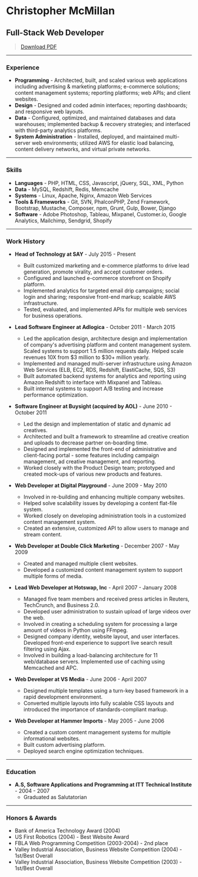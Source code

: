 # Christopher McMillan
## Full-Stack Web Developer

> [Download PDF](resume.pdf)

---

### Experience

* **Programming** - Architected, built, and scaled various web applications including advertising & marketing platforms; e-commerce solutions; content management systems; reporting platforms; web APIs; and client websites.
* **Design** - Designed and coded admin interfaces; reporting dashboards; and responsive web layouts.
* **Data** -  Configured, optimized, and maintained databases and data warehouses; implemented backup & recovery strategies; and interfaced with third-party analytics platforms.
* **System Administration** - Installed, deployed, and maintained multi-server web environments; utilized AWS for elastic load balancing, content delivery networks, and virtual private networks.

---

###  Skills

* **Languages** - PHP, HTML, CSS, Javascript, jQuery, SQL, XML, Python
* **Data** - MySQL, Redshift, Redis, Memcache
* **Systems** - Linux, Apache, Nginx, Amazon Web Services
* **Tools & Frameworks** - Git, SVN, PhalconPHP, Zend Framework, Bootstrap, Mustache, Composer, npm, Grunt, Gulp, Bower, Django
* **Software** - Adobe Photoshop, Tableau, Mixpanel, Customer.io, Google Analytics, Mailchimp, Sendgrid, Shopify

---

### Work History

* **Head of Technology at SAY** - July 2015 - Present
  * Built customized marketing and e-commerce platforms to drive lead generation, promote virality, and accept customer orders.
  * Configured and launched e-commerce storefront on Shopify platform. 
  * Implemented analytics for targeted email drip campaigns; social login and sharing; responsive front-end markup; scalable AWS infrastructure.
  * Tested, evaluated, and implemented APIs for multiple web services for business operations.


* **Lead Software Engineer at Adlogica** - October 2011 - March 2015
  * Led the application design, architecture design and implementation of company's advertising platform and content management system. Scaled systems to support 1.5 million requests daily. Helped scale revenues 10X from $3 million to $30+ million yearly.
  * Implemented and managed multi-server infrastructure using Amazon Web Services (ELB, EC2, RDS, Redshift, ElastiCache, SQS, S3)
  * Built automated backend systems for analytics and reporting using Amazon Redshift to interface with Mixpanel and Tableau.
  * Built internal systems to support A/B testing and increase performance optimization.


* **Software Engineer at Buysight (acquired by AOL)** - June 2010 - October 2011
  * Led the design and implementation of static and dynamic ad creatives. 
  * Architected and built a framework to streamline ad creative creation and uploads to decrease partner on-boarding time.
  * Designed and implemented the front-end of administrative and client-facing portal - some features including campaign management, ad creative management, and reporting.
  * Worked closely with the Product Design team; prototyped and created mock-ups of various new products and features.


* **Web Developer at Digital Playground** - June 2009 - May 2010
  * Involved in re-building and enhancing multiple company websites.
  * Helped solve scalability issues by developing a content flat-file system.
  * Worked closely on developing administration tools in a customized content management system.
  * Created an extensive, customized API to allow users to manage and stream content.


* **Web Developer at Double Click Marketing** - December 2007 - May 2009
  * Created and managed multiple client websites.
  * Developed a customized content management system to support multiple forms of media.


* **Lead Web Developer at Hotswap, Inc**  - April 2007 - January 2008
  * Managed five team members and received press articles in Reuters, TechCrunch, and Business 2.0.
  * Developed user administration to sustain upload of large videos over the web.
  * Involved in creating a scheduling system for processing a large amount of videos in Python using FFmpeg.
  * Designed company identity, website layout, and user interfaces. Developed front-end experience to support live search result filtering using Ajax.
  * Involved in building a load-balancing architecture for 11 web/database servers. Implemented use of caching using Memcached and APC.


* **Web Developer at VS Media** - June 2006 - April 2007
  * Designed multiple templates using a turn-key based framework in a rapid development environment.
  * Converted multiple layouts into fully scalable CSS layouts and introduced the importance of standards-compliant markup.


* **Web Developer at Hammer Imports** - May 2005 - June 2006
  * Created a custom content management systems for multiple informational websites.
  * Built custom advertising platform.
  * Deployed search engine optimization techniques.

---

### Education

* **A.S, Software Applications and Programming at ITT Technical Institute** - 2004 - 2007
    * Graduated as Salutatorian

---

### Honors & Awards

* Bank of America Technology Award (2004)
* US First Robotics (2004) - Best Website Award
* FBLA Web Programming Competition (2003-2004) - 2nd place
* Valley Industrial Association, Business Website Competition (2004) - 1st/Best Overall
* Valley Industrial Association, Business Website Competition (2003) - 1st/Best Overall